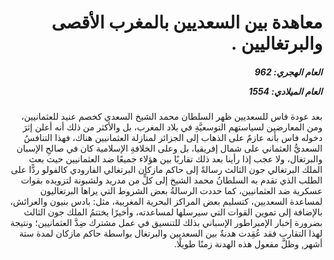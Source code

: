 <h1 dir="rtl">معاهدة بين السعديين بالمغرب الأقصى والبرتغاليين .</h1>

<h5 dir="rtl">العام الهجري:  962

العام الميلادي: 1554

</h5>

<p dir="rtl">بعد عودة فاس للسعديين ظهر السلطان محمد الشيخ السعدي كخصم عنيد للعثمانيين، ومن المعارضين لسياستهم التوسعيَّةِ في بلاد المغرب، بل والأكثر من ذلك أنه أعلن إثرَ دخوله فاس بأنه عازمٌ على الذهاب إلى الجزائر لمنازلة العثمانيين هناك، فهذا التنافسُ السعديُّ العثماني على شمال إفريقيا، بل وعلى الخلافةِ الإسلامية كان في صالحِ الإسبان والبرتغال، ولا عجب إذا رأينا بعد ذلك تقاربًا بين هؤلاء جميعًا ضد العثمانيين حيث بعث الملك البرتغالي جون الثالث رسالةً إلى حاكم مازكان البرتغالي الفارودي كالفولو ردًّا على الطلب الذي تقدم به السلطانُ محمد الشيخ إلى كلٍّ من مدريد ولشبونة لتزويده بقوات عسكرية ضد العثمانيين، كما حددت الرسالةُ بعض الشروط التي يراها البرتغاليون لمساعدة السعديين، كتسليم بعض المراكز البحرية المغربية، مثل: بادس بنيون والعرائش، بالإضافة إلى تموين القوات التي سيرسلها لمساعدته، وأخيرًا يختتمُ الملك جون الثالث بضرورة إخبار الإمبراطور الإسباني بذلك للتنسيق في عمل مشترك ضِدَّ العثمانيين؛ ونتيجة لهذا التقارب فقد عُقِدت هدنةٌ بين السعديين والبرتغال بواسطة حاكم مازكان لمدة ستة أشهر, وظلَّ مفعول هذه الهدنة زمنًا طويلًا.</p></br>
